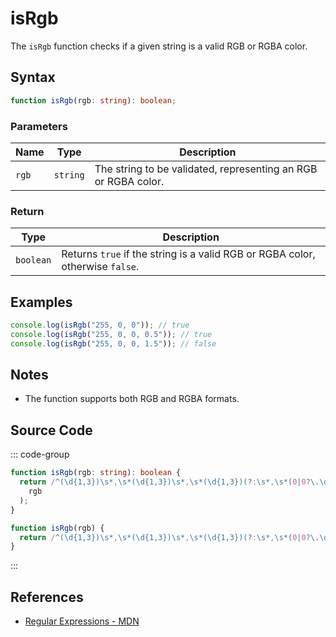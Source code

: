 # isRgb

The `isRgb` function checks if a given string is a valid RGB or RGBA color.

## Syntax

```typescript
function isRgb(rgb: string): boolean;
```

### Parameters

| Name  | Type    | Description                                    |
|-------|---------|------------------------------------------------|
| `rgb` | `string`| The string to be validated, representing an RGB or RGBA color. |

### Return

| Type      | Description                                                          |
|-----------|----------------------------------------------------------------------|
| `boolean` | Returns `true` if the string is a valid RGB or RGBA color, otherwise `false`. |

## Examples

```typescript
console.log(isRgb("255, 0, 0")); // true
console.log(isRgb("255, 0, 0, 0.5")); // true
console.log(isRgb("255, 0, 0, 1.5")); // false
```

## Notes

- The function supports both RGB and RGBA formats.

## Source Code

::: code-group
```typescript
function isRgb(rgb: string): boolean {
  return /^(\d{1,3})\s*,\s*(\d{1,3})\s*,\s*(\d{1,3})(?:\s*,\s*(0|0?\.\d{1,2}|1(?:\.0{1,2})?))?$/.test(
    rgb
  );
}
```

```javascript
function isRgb(rgb) {
  return /^(\d{1,3})\s*,\s*(\d{1,3})\s*,\s*(\d{1,3})(?:\s*,\s*(0|0?\.\d{1,2}|1(?:\.0{1,2})?))?$/.test(rgb);
}
```
:::

## References

- [Regular Expressions - MDN](https://developer.mozilla.org/en-US/docs/Web/JavaScript/Guide/Regular_Expressions)